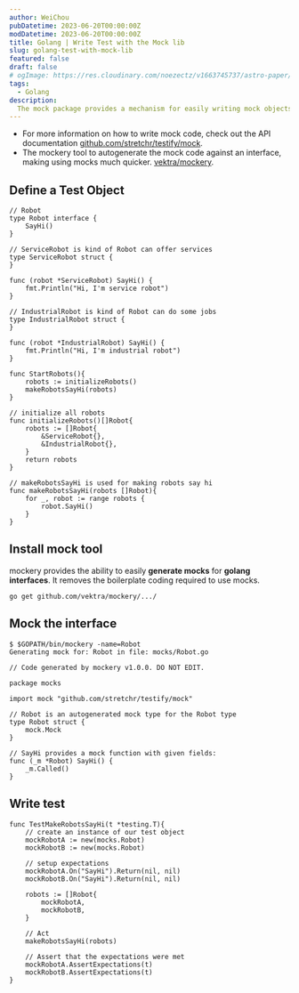 ```yaml
---
author: WeiChou
pubDatetime: 2023-06-20T00:00:00Z
modDatetime: 2023-06-20T00:00:00Z
title: Golang | Write Test with the Mock lib
slug: golang-test-with-mock-lib
featured: false
draft: false
# ogImage: https://res.cloudinary.com/noezectz/v1663745737/astro-paper/astropaper-x-forestry-og_kqfwp0.png
tags:
  - Golang
description:
  The mock package provides a mechanism for easily writing mock objects that can be used in place of real objects when writing test code.
---
```


- For more information on how to write mock code, check out the API documentation [github.com/stretchr/testify/mock](https://godoc.org/github.com/stretchr/testify/mock).
- The mockery tool to autogenerate the mock code against an interface, making using mocks much quicker. [vektra/mockery](https://github.com/vektra/mockery).

## Define a Test Object
```
// Robot
type Robot interface {
	SayHi()
}

// ServiceRobot is kind of Robot can offer services
type ServiceRobot struct {
}

func (robot *ServiceRobot) SayHi() {
	fmt.Println("Hi, I'm service robot")
}

// IndustrialRobot is kind of Robot can do some jobs
type IndustrialRobot struct {
}

func (robot *IndustrialRobot) SayHi() {
	fmt.Println("Hi, I'm industrial robot")
}

func StartRobots(){
	robots := initializeRobots()
	makeRobotsSayHi(robots)
}

// initialize all robots
func initializeRobots()[]Robot{
	robots := []Robot{
		&ServiceRobot{},
		&IndustrialRobot{},
	}
	return robots
}

// makeRobotsSayHi is used for making robots say hi
func makeRobotsSayHi(robots []Robot){
	for _, robot := range robots {
		robot.SayHi()
	}
}
```

## Install mock tool

mockery provides the ability to easily **generate mocks** for **golang interfaces**. It removes the boilerplate coding required to use mocks.

`go get github.com/vektra/mockery/.../`

## Mock the interface

```
$ $GOPATH/bin/mockery -name=Robot
Generating mock for: Robot in file: mocks/Robot.go

```

```
// Code generated by mockery v1.0.0. DO NOT EDIT.

package mocks

import mock "github.com/stretchr/testify/mock"

// Robot is an autogenerated mock type for the Robot type
type Robot struct {
	mock.Mock
}

// SayHi provides a mock function with given fields:
func (_m *Robot) SayHi() {
	_m.Called()
}

```

## Write test

```
func TestMakeRobotsSayHi(t *testing.T){
	// create an instance of our test object
	mockRobotA := new(mocks.Robot)
	mockRobotB := new(mocks.Robot)

	// setup expectations
	mockRobotA.On("SayHi").Return(nil, nil)
	mockRobotB.On("SayHi").Return(nil, nil)

	robots := []Robot{
		mockRobotA,
		mockRobotB,
	}

	// Act
	makeRobotsSayHi(robots)

	// Assert that the expectations were met
	mockRobotA.AssertExpectations(t)
	mockRobotB.AssertExpectations(t)
}

```
